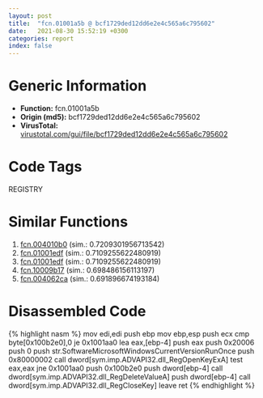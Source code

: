 ```yaml
---
layout: post
title:  "fcn.01001a5b @ bcf1729ded12dd6e2e4c565a6c795602"
date:   2021-08-30 15:52:19 +0300
categories: report
index: false
---
```


# Generic Information
- **Function:** fcn.01001a5b
- **Origin (md5):** bcf1729ded12dd6e2e4c565a6c795602
- **VirusTotal:** [virustotal.com/gui/file/bcf1729ded12dd6e2e4c565a6c795602][virustotal_ref]

# Code Tags
<span class="tag" id="REGISTRY">REGISTRY</span>


# Similar Functions

1. [fcn.004010b0][similar_1_ref] (sim.: 0.7209301956713542)
2. [fcn.01001edf][similar_2_ref] (sim.: 0.7109255622480919)
3. [fcn.01001edf][similar_3_ref] (sim.: 0.7109255622480919)
4. [fcn.10009b17][similar_4_ref] (sim.: 0.698486156113197)
5. [fcn.004062ca][similar_5_ref] (sim.: 0.691896674193184)


# Disassembled Code

{% highlight nasm %}
mov edi,edi
push ebp
mov ebp,esp
push ecx
cmp byte[0x100b2e0],0
je 0x1001aa0
lea eax,[ebp-4]
push eax
push 0x20006
push 0
push str.SoftwareMicrosoftWindowsCurrentVersionRunOnce
push 0x80000002
call dword[sym.imp.ADVAPI32.dll_RegOpenKeyExA]
test eax,eax
jne 0x1001aa0
push 0x100b2e0
push dword[ebp-4]
call dword[sym.imp.ADVAPI32.dll_RegDeleteValueA]
push dword[ebp-4]
call dword[sym.imp.ADVAPI32.dll_RegCloseKey]
leave 
ret 
{% endhighlight %}


[similar_1_ref]: /report/fcn.004010b0@7b8f4ef4fb1f8ad81aca09da2f992561
[similar_2_ref]: /report/fcn.01001edf@7be42d186738ec1816397d616de2cb9d
[similar_3_ref]: /report/fcn.01001edf@bcf1729ded12dd6e2e4c565a6c795602
[similar_4_ref]: /report/fcn.10009b17@01917ef1a6330a4695a0deaf2b7bc13a
[similar_5_ref]: /report/fcn.004062ca@a1f10d79c30d691bdf7d8fda931463b8
[virustotal_ref]: https://www.virustotal.com/gui/file/bcf1729ded12dd6e2e4c565a6c795602